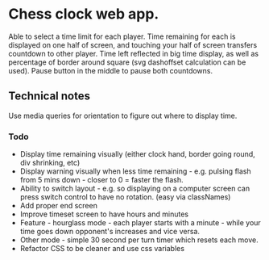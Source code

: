 # Chess clock web app.

Able to select a time limit for each player.
Time remaining for each is displayed on one half of screen, and touching your half of screen transfers countdown to other player.
Time left reflected in big time display, as well as percentage of border around square (svg dashoffset calculation can be used).
Pause button in the middle to pause both countdowns.


## Technical notes
Use media queries for orientation to figure out where to display time.




### Todo
- Display time remaining visually (either clock hand, border going round, div shrinking, etc)
- Display warning visually when less time remaining - e.g. pulsing flash from 5 mins down - closer to 0 = faster the flash.
- Ability to switch layout - e.g. so displaying on a computer screen can press switch control to have no rotation. (easy via classNames)
- Add proper end screen
- Improve timeset screen to have hours and minutes
- Feature - hourglass mode - each player starts with a minute - while your time goes down opponent's increases and vice versa.
- Other mode - simple 30 second per turn timer which resets each move.
- Refactor CSS to be cleaner and use css variables
